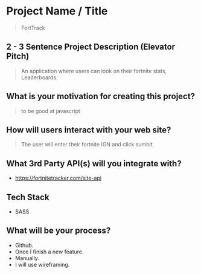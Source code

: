 # Project Name / Title

> FortTrack

## 2 - 3 Sentence Project Description (Elevator Pitch)

> An application where users can look on their fortnite stats, Leaderboards.

## What is your motivation for creating this project?

> to be good at javascript

## How will users interact with your web site?

> The user will enter their fortnite IGN and click sumbit.

## What 3rd Party API(s) will you integrate with?

- https://fortnitetracker.com/site-api

## Tech Stack

- SASS

## What will be your process?

- Github.
- Once I finish a new feature.
- Manually.
- I will use wireframing.
